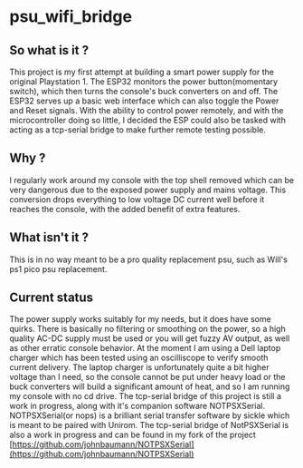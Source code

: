 # psu_wifi_bridge

## So what is it ?
This project is my first attempt at building a smart power supply for the original Playstation 1. The ESP32 monitors the power button(momentary switch), which then turns the console's buck converters on and off. The ESP32 serves up a basic web interface which can also toggle the Power and Reset signals. With the ability to control power remotely, and with the microcontroller doing so little, I decided the ESP could also be tasked with acting as a tcp-serial bridge to make further remote testing possible.

## Why ?
I regularly work around my console with the top shell removed which can be very dangerous due to the exposed power supply and mains voltage. This conversion drops everything to low voltage DC current well before it reaches the console, with the added benefit of extra features.

## What isn't it ?
This is in no way meant to be a pro quality replacement psu, such as Will's ps1 pico psu replacement.

## Current status
The power supply works suitably for my needs, but it does have some quirks. There is basically no filtering or smoothing on the power, so a high quality AC-DC supply must be used or you will get fuzzy AV output, as well as other erratic console behavior. At the moment I am using a Dell laptop charger which has been tested using an oscilliscope to verify smooth current delivery. The laptop charger is unfortunately quite a bit higher voltage than I need, so the console cannot be put under heavy load or the buck converters will build a significant amount of heat, and so I am running my console with no cd drive. The tcp-serial bridge of this project is still a work in progress, along with it's companion software NOTPSXSerial. NOTPSXSerial(or nops) is a brilliant serial transfer software by sickle which is meant to be paired with Unirom. The tcp-serial bridge of NotPSXSerial is also a work in progress and can be found in my fork of the project [https://github.com/johnbaumann/NOTPSXSerial](https://github.com/johnbaumann/NOTPSXSerial)
